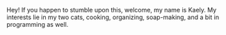 Hey! If you happen to stumble upon this, welcome, my name is Kaely.
My interests lie in my two cats, cooking, organizing, soap-making, and a bit in programming as well. 

<!---
kkaelycha/kkaelycha is a ✨ special ✨ repository because its `README.md` (this file) appears on your GitHub profile.
You can click the Preview link to take a look at your changes.
--->
